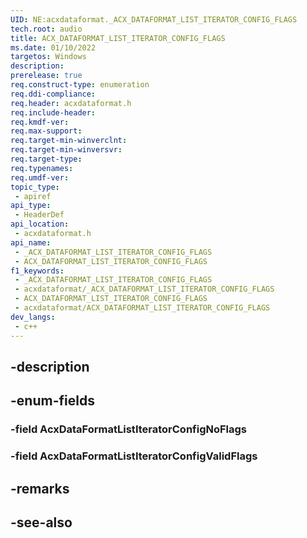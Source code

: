 ```yaml
---
UID: NE:acxdataformat._ACX_DATAFORMAT_LIST_ITERATOR_CONFIG_FLAGS
tech.root: audio
title: ACX_DATAFORMAT_LIST_ITERATOR_CONFIG_FLAGS
ms.date: 01/10/2022
targetos: Windows
description: 
prerelease: true
req.construct-type: enumeration
req.ddi-compliance: 
req.header: acxdataformat.h
req.include-header: 
req.kmdf-ver: 
req.max-support: 
req.target-min-winverclnt: 
req.target-min-winversvr: 
req.target-type: 
req.typenames: 
req.umdf-ver: 
topic_type:
 - apiref
api_type:
 - HeaderDef
api_location:
 - acxdataformat.h
api_name:
 - _ACX_DATAFORMAT_LIST_ITERATOR_CONFIG_FLAGS
 - ACX_DATAFORMAT_LIST_ITERATOR_CONFIG_FLAGS
f1_keywords:
 - _ACX_DATAFORMAT_LIST_ITERATOR_CONFIG_FLAGS
 - acxdataformat/_ACX_DATAFORMAT_LIST_ITERATOR_CONFIG_FLAGS
 - ACX_DATAFORMAT_LIST_ITERATOR_CONFIG_FLAGS
 - acxdataformat/ACX_DATAFORMAT_LIST_ITERATOR_CONFIG_FLAGS
dev_langs:
 - c++
---
```


## -description

## -enum-fields

### -field AcxDataFormatListIteratorConfigNoFlags

### -field AcxDataFormatListIteratorConfigValidFlags

## -remarks

## -see-also

